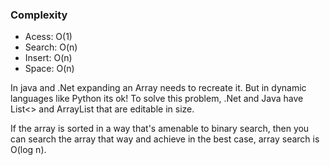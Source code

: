 ### Complexity
- Acess: O(1)
- Search: O(n)
- Insert: O(n)
- Space: O(n)

In java and .Net expanding an Array needs to recreate it. But in dynamic languages like Python its ok! To solve this problem, .Net and Java have List<> and ArrayList that are editable in size.

If the array is sorted in a way that's amenable to binary search, then you can search the array that way and achieve in the best case, array search is O(log n).
